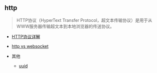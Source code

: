 ## http

> HTTP协议（HyperText Transfer Protocol，超文本传输协议）是用于从WWW服务器传输超文本到本地浏览器的传送协议。

* [HTTP协议详解](http协议)

* [http vs websocket](http2VSwebsocket)


* 其他

    - [uuid](uuid)